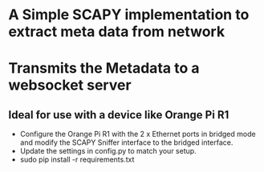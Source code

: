 # A Simple SCAPY implementation to extract meta data from network
# Transmits the Metadata to a websocket server
## Ideal for use with a device like Orange Pi R1

 - Configure the Orange Pi R1 with the 2 x Ethernet ports in bridged mode and modify the SCAPY Sniffer interface to the bridged interface.
 - Update the settings in config.py to match your setup.
 - sudo pip install -r requirements.txt
 
